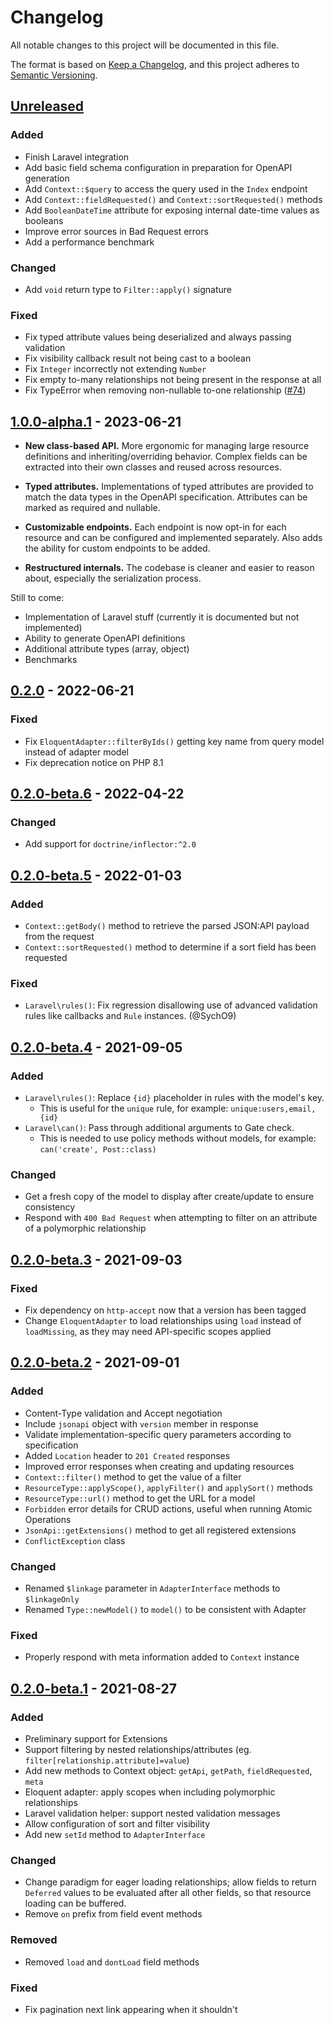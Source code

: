 # Changelog

All notable changes to this project will be documented in this file.

The format is based on [Keep a Changelog](https://keepachangelog.com/en/1.0.0/), and this project
adheres to [Semantic Versioning](https://semver.org/spec/v2.0.0.html).

## [Unreleased]

### Added

-   Finish Laravel integration
-   Add basic field schema configuration in preparation for OpenAPI generation
-   Add `Context::$query` to access the query used in the `Index` endpoint
-   Add `Context::fieldRequested()` and `Context::sortRequested()` methods
-   Add `BooleanDateTime` attribute for exposing internal date-time values as booleans
-   Improve error sources in Bad Request errors
-   Add a performance benchmark

### Changed

-   Add `void` return type to `Filter::apply()` signature

### Fixed

-   Fix typed attribute values being deserialized and always passing validation
-   Fix visibility callback result not being cast to a boolean
-   Fix `Integer` incorrectly not extending `Number`
-   Fix empty to-many relationships not being present in the response at all
-   Fix TypeError when removing non-nullable to-one relationship
    ([#74](https://github.com/tobyzerner/json-api-server/issues/74))

## [1.0.0-alpha.1] - 2023-06-21

-   **New class-based API.** More ergonomic for managing large resource definitions and
    inheriting/overriding behavior. Complex fields can be extracted into their own classes and
    reused across resources.

-   **Typed attributes.** Implementations of typed attributes are provided to match the data types
    in the OpenAPI specification. Attributes can be marked as required and nullable.

-   **Customizable endpoints.** Each endpoint is now opt-in for each resource and can be configured
    and implemented separately. Also adds the ability for custom endpoints to be added.

-   **Restructured internals.** The codebase is cleaner and easier to reason about, especially the
    serialization process.

Still to come:

-   Implementation of Laravel stuff (currently it is documented but not implemented)
-   Ability to generate OpenAPI definitions
-   Additional attribute types (array, object)
-   Benchmarks

## [0.2.0] - 2022-06-21

### Fixed

-   Fix `EloquentAdapter::filterByIds()` getting key name from query model instead of adapter model
-   Fix deprecation notice on PHP 8.1

## [0.2.0-beta.6] - 2022-04-22

### Changed

-   Add support for `doctrine/inflector:^2.0`

## [0.2.0-beta.5] - 2022-01-03

### Added

-   `Context::getBody()` method to retrieve the parsed JSON:API payload from the request
-   `Context::sortRequested()` method to determine if a sort field has been requested

### Fixed

-   `Laravel\rules()`: Fix regression disallowing use of advanced validation rules like callbacks
    and `Rule` instances. (@SychO9)

## [0.2.0-beta.4] - 2021-09-05

### Added

-   `Laravel\rules()`: Replace `{id}` placeholder in rules with the model's key.
    -   This is useful for the `unique` rule, for example: `unique:users,email,{id}`
-   `Laravel\can()`: Pass through additional arguments to Gate check.
    -   This is needed to use policy methods without models, for example:
        `can('create', Post::class)`

### Changed

-   Get a fresh copy of the model to display after create/update to ensure consistency
-   Respond with `400 Bad Request` when attempting to filter on an attribute of a polymorphic
    relationship

## [0.2.0-beta.3] - 2021-09-03

### Fixed

-   Fix dependency on `http-accept` now that a version has been tagged
-   Change `EloquentAdapter` to load relationships using `load` instead of `loadMissing`, as they
    may need API-specific scopes applied

## [0.2.0-beta.2] - 2021-09-01

### Added

-   Content-Type validation and Accept negotiation
-   Include `jsonapi` object with `version` member in response
-   Validate implementation-specific query parameters according to specification
-   Added `Location` header to `201 Created` responses
-   Improved error responses when creating and updating resources
-   `Context::filter()` method to get the value of a filter
-   `ResourceType::applyScope()`, `applyFilter()` and `applySort()` methods
-   `ResourceType::url()` method to get the URL for a model
-   `Forbidden` error details for CRUD actions, useful when running Atomic Operations
-   `JsonApi::getExtensions()` method to get all registered extensions
-   `ConflictException` class

### Changed

-   Renamed `$linkage` parameter in `AdapterInterface` methods to `$linkageOnly`
-   Renamed `Type::newModel()` to `model()` to be consistent with Adapter

### Fixed

-   Properly respond with meta information added to `Context` instance

## [0.2.0-beta.1] - 2021-08-27

### Added

-   Preliminary support for Extensions
-   Support filtering by nested relationships/attributes (eg.
    `filter[relationship.attribute]=value`)
-   Add new methods to Context object: `getApi`, `getPath`, `fieldRequested`, `meta`
-   Eloquent adapter: apply scopes when including polymorphic relationships
-   Laravel validation helper: support nested validation messages
-   Allow configuration of sort and filter visibility
-   Add new `setId` method to `AdapterInterface`

### Changed

-   Change paradigm for eager loading relationships; allow fields to return `Deferred` values to be
    evaluated after all other fields, so that resource loading can be buffered.
-   Remove `on` prefix from field event methods

### Removed

-   Removed `load` and `dontLoad` field methods

### Fixed

-   Fix pagination next link appearing when it shouldn't

[1.0.0-alpha.1]: https://github.com/tobyzerner/json-api-server/compare/v0.2.0...v1.0.0-alpha.1
[0.2.0]: https://github.com/tobyzerner/json-api-server/compare/v0.2.0...v0.2.0-beta.6
[0.2.0-beta.6]: https://github.com/tobyzerner/json-api-server/compare/v0.2.0-beta.6...v0.2.0-beta.5
[0.2.0-beta.5]: https://github.com/tobyzerner/json-api-server/compare/v0.2.0-beta.5...v0.2.0-beta.4
[0.2.0-beta.4]: https://github.com/tobyzerner/json-api-server/compare/v0.2.0-beta.4...v0.2.0-beta.3
[0.2.0-beta.3]: https://github.com/tobyzerner/json-api-server/compare/v0.2.0-beta.3...v0.2.0-beta.2
[0.2.0-beta.2]: https://github.com/tobyzerner/json-api-server/compare/v0.2.0-beta.2...v0.2.0-beta.1
[0.2.0-beta.1]: https://github.com/tobyzerner/json-api-server/compare/v0.2.0-beta.1...v0.1.0-beta.1
[unreleased]: https://github.com/tobyzerner/json-api-server/compare/v1.0.0-alpha.1...HEAD
